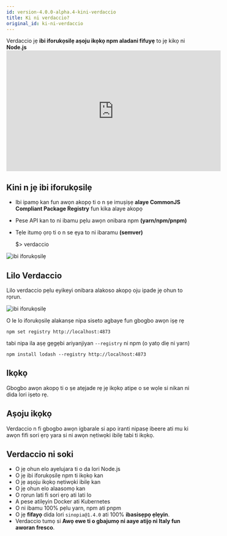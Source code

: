 ```yaml
---
id: version-4.0.0-alpha.4-kini-verdaccio
title: Ki ni verdaccio?
original_id: ki-ni-verdaccio
---
```


Verdaccio jẹ **ibi iforukọsilẹ aṣoju ikọkọ npm aladani fifuyẹ** to jẹ kikọ ni **Node.js** <iframe width="560" height="315" src="https://www.youtube.com/embed/hDIFKzmoCaA" frameborder="0" allow="accelerometer; autoplay; encrypted-media; gyroscope; picture-in-picture" allowfullscreen mark="crwd-mark"></iframe> 

## Kini n jẹ ibi iforukọsilẹ

* Ibi ipamọ kan fun awọn akopọ ti o n ṣe imuṣiṣẹ **alaye CommonJS Compliant Package Registry** fun kika alaye akopọ
* Pese API kan to ni ibamu pẹlu awọn onibara npm **(yarn/npm/pnpm)**
* Tẹle itumọ ọrọ ti o n se ẹya to ni ibaramu **(semver)**

    $> verdaccio
    

![ibi iforukọsilẹ](assets/verdaccio_server.gif)

## Lilo Verdaccio

Lilo verdaccio pẹlu eyikeyi onibara alakoso akopọ oju ipade jẹ ohun to rọrun.

![ibi iforukọsilẹ](assets/npm_install.gif)

O le lo iforukọsilẹ alakanṣe nipa siseto agbaye fun gbogbo awọn iṣẹ rẹ

    npm set registry http://localhost:4873
    

tabi nipa ila aṣẹ gẹgẹbi ariyanjiyan `--registry` ni npm (o yatọ diẹ ni yarn)

    npm install lodash --registry http://localhost:4873
    

## Ikọkọ

Gbogbo awọn akopọ ti o ṣe atẹjade rẹ jẹ ikọkọ atipe o se wọle si nikan ni dida lori iṣeto rẹ.

## Aṣoju ikọkọ

Verdaccio n fi gbogbo awọn igbarale si apo iranti nipasẹ ibeere ati mu ki awọn fifi sori ẹrọ yara si ni awọn nẹtiwọki ibilẹ tabi ti ikọkọ.

## Verdaccio ni soki

* O jẹ ohun elo ayelujara ti o da lori Node.js
* O jẹ ibi iforukọsilẹ npm ti ikọkọ kan
* O jẹ aṣoju ikọkọ nẹtiwọki ibilẹ kan
* O jẹ ohun elo alaasomọ kan
* O rọrun lati fi sori ẹrọ ati lati lo
* A pese atilẹyin Docker ati Kubernetes
* O ni ibamu 100% pẹlu yarn, npm ati pnpm
* O jẹ **fifayọ** dida lori `sinopia@1.4.0` ati 100% **ibasisẹpọ ẹlẹyin**.
* Verdaccio tumọ si **Awọ ewe ti o gbajumọ ni aaye atijọ ni Italy fun aworan fresco**.